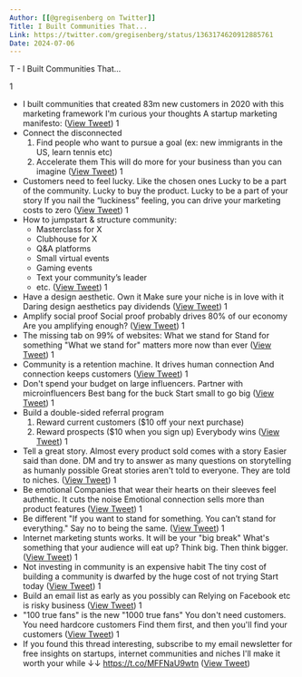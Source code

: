 ```yaml
---
Author: [[@gregisenberg on Twitter]]
Title: I Built Communities That...
Link: https://twitter.com/gregisenberg/status/1363174620912885761
Date: 2024-07-06
---
```

T - I Built Communities That...

1
- I built communities that created 83m new customers in 2020 with this marketing framework
  I'm curious your thoughts
  A startup marketing manifesto: ([View Tweet](https://twitter.com/gregisenberg/status/1363174620912885761))
1
- Connect the disconnected
  1. Find people who want to pursue a goal (ex: new immigrants in the US, learn tennis etc)
  2. Accelerate them
  This will do more for your business than you can imagine ([View Tweet](https://twitter.com/gregisenberg/status/1363174621680459777))
1
- Customers need to feel lucky. Like the chosen ones
  Lucky to be a part of the community. Lucky to buy the product. Lucky to be a part of your story
  If you nail the “luckiness” feeling, you can drive your marketing costs to zero ([View Tweet](https://twitter.com/gregisenberg/status/1363174622481551360))
1
- How to jumpstart & structure community:
  - Masterclass for X
  - Clubhouse for X
  - Q&A platforms 
  - Small virtual events
  - Gaming events 
  - Text your community’s leader 
  - etc. ([View Tweet](https://twitter.com/gregisenberg/status/1363174623316226052))
1
- Have a design aesthetic. Own it
  Make sure your niche is in love with it
  Daring design aesthetics pay dividends ([View Tweet](https://twitter.com/gregisenberg/status/1363174624142491651))
1
- Amplify social proof
  Social proof probably drives 80% of our economy
  Are you amplifying enough? ([View Tweet](https://twitter.com/gregisenberg/status/1363174624859668481))
1
- The missing tab on 99% of websites: What we stand for
  Stand for something
  "What we stand for" matters more now than ever ([View Tweet](https://twitter.com/gregisenberg/status/1363174625585332233))
1
- Community is a retention machine. It drives human connection
  And connection keeps customers ([View Tweet](https://twitter.com/gregisenberg/status/1363174626319360004))
1
- Don't spend your budget on large influencers. Partner with microinfluencers
  Best bang for the buck
  Start small to go big ([View Tweet](https://twitter.com/gregisenberg/status/1363174627086893060))
1
- Build a double-sided referral program
  1. Reward current customers ($10 off your next purchase)
  2. Reward prospects ($10 when you sign up)
  Everybody wins ([View Tweet](https://twitter.com/gregisenberg/status/1363174627820908548))
1
- Tell a great story. Almost every product sold comes with a story
  Easier said than done. DM and try to answer as many questions on storytelling as humanly possible
  Great stories aren't told to everyone. They are told to niches. ([View Tweet](https://twitter.com/gregisenberg/status/1363174628630396929))
1
- Be emotional
  Companies that wear their hearts on their sleeves feel authentic. It cuts the noise
  Emotional connection sells more than product features ([View Tweet](https://twitter.com/gregisenberg/status/1363174629481807882))
1
- Be different
  "If you want to stand for something. You can’t stand for everything."
  Say no to being the same. ([View Tweet](https://twitter.com/gregisenberg/status/1363174630299697154))
1
- Internet marketing stunts works. It will be your "big break"
  What's something that your audience will eat up?
  Think big. Then think bigger. ([View Tweet](https://twitter.com/gregisenberg/status/1363174631000207360))
1
- Not investing in community is an expensive habit
  The tiny cost of building a community is dwarfed by the huge cost of not trying
  Start today ([View Tweet](https://twitter.com/gregisenberg/status/1363174631784517633))
1
- Build an email list as early as you possibly can
  Relying on Facebook etc is risky business ([View Tweet](https://twitter.com/gregisenberg/status/1363174632547880967))
1
- "100 true fans" is the new "1000 true fans"
  You don't need customers. You need hardcore customers
  Find them first, and then you'll find your customers ([View Tweet](https://twitter.com/gregisenberg/status/1363174633344794626))
1
- If you found this thread interesting, subscribe to my email newsletter for free insights on startups, internet communities and niches
  I'll make it worth your while
  ↓↓
  https://t.co/MFFNaU9wtn ([View Tweet](https://twitter.com/gregisenberg/status/1363174634225598470))
